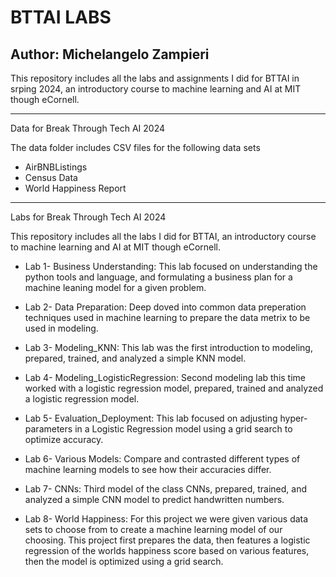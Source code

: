 # BTTAI LABS
## Author: Michelangelo Zampieri

This repository includes all the labs and assignments I did for BTTAI in srping 2024, an introductory course to machine learning and AI at MIT though eCornell. 

---------------------------------------------------------------------------------------

Data for Break Through Tech AI 2024

The data folder includes CSV files for the following data sets 

- AirBNBListings
- Census Data
- World Happiness Report

---------------------------------------------------------------------------------------

Labs for Break Through Tech AI 2024

This repository includes all the labs I did for BTTAI, an introductory course to machine learning and AI at MIT though eCornell. 

- Lab 1- Business Understanding: This lab focused on understanding the python tools and language, and formulating a business plan for a machine leaning model for a given problem.

- Lab 2- Data Preparation: Deep doved into common data preperation techniques used in machine learning to prepare the data metrix to be used in modeling. 

- Lab 3- Modeling_KNN: This lab was the first introduction to modeling, prepared, trained, and analyzed a simple KNN model.  

- Lab 4- Modeling_LogisticRegression: Second modeling lab this time worked with a logistic regression model, prepared, trained and analyzed a logistic regression model. 

- Lab 5- Evaluation_Deployment: This lab focused on adjusting hyper-parameters in a Logistic Regression model using a grid search to optimize accuracy. 

- Lab 6- Various Models: Compare and contrasted different types of machine learning models to see how their accuracies differ.  

- Lab 7- CNNs: Third model of the class CNNs, prepared, trained, and analyzed a simple CNN model to predict handwritten numbers. 

- Lab 8- World Happiness: For this project we were given various data sets to choose from to create a machine learning model of our choosing. This project first prepares the data, then features a logistic regression of the worlds happiness score based on various features, then the model is optimized using a grid search.  
